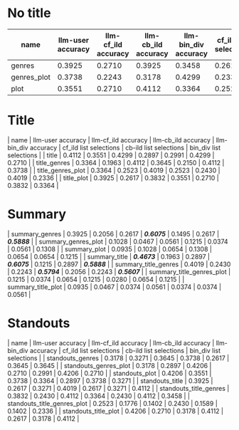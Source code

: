 # No title

| name | llm-user accuracy | llm-cf_ild accuracy | llm-cb_ild accuracy | llm-bin_div accuracy | cf_ild list selections | cb-ild list selections | bin_div list selections |
|----|-----------------|-------------------|-------------------|--------------------|----------------------|----------------------|-----------------------|
| genres | 0.3925 | 0.2710 | 0.3925 | 0.3458 | 0.2617 | 0.3925 | 0.3458 |
| genres_plot | 0.3738 | 0.2243 | 0.3178 | 0.4299 | 0.2336 | 0.3178 | 0.4299 |
| plot | 0.3551 | 0.2710 | 0.4112 | 0.3364 | 0.2523 | 0.4112 | 0.3178 |

# Title

| name | llm-user accuracy | llm-cf_ild accuracy | llm-cb_ild accuracy | llm-bin_div accuracy | cf_ild list selections | cb-ild list selections | bin_div list selections |
| title | 0.4112 | 0.3551 | 0.4299 | 0.2897 | 0.2991 | 0.4299 | 0.2710 |
| title_genres | 0.3364 | 0.1963 | 0.4112 | 0.3645 | 0.2150 | 0.4112 | 0.3738 |
| title_genres_plot | 0.3364 | 0.2523 | 0.4019 | 0.2523 | 0.2430 | 0.4019 | 0.2336 |
| title_plot | 0.3925 | 0.2617 | 0.3832 | 0.3551 | 0.2710 | 0.3832 | 0.3364 |

# Summary

| summary_genres | 0.3925 | 0.2056 | 0.2617 | ***0.6075*** | 0.1495 | 0.2617 | ***0.5888*** |
| summary_genres_plot | 0.1028 | 0.0467 | 0.0561 | 0.1215 | 0.0374 | 0.0561 | 0.1308 |
| summary_plot | 0.0935 | 0.1028 | 0.0654 | 0.1308 | 0.0654 | 0.0654 | 0.1215 |
| summary_title | ***0.4673*** | 0.1963 | 0.2897 | ***0.6075*** | 0.1215 | 0.2897 | ***0.5888*** |
| summary_title_genres | 0.4019 | 0.2430 | 0.2243 | ***0.5794*** | 0.2056 | 0.2243 | ***0.5607*** |
| summary_title_genres_plot | 0.1215 | 0.0374 | 0.0654 | 0.1215 | 0.0280 | 0.0654 | 0.1215 |
| summary_title_plot | 0.0935 | 0.0467 | 0.0374 | 0.0561 | 0.0374 | 0.0374 | 0.0561 |

# Standouts

| name | llm-user accuracy | llm-cf_ild accuracy | llm-cb_ild accuracy | llm-bin_div accuracy | cf_ild list selections | cb-ild list selections | bin_div list selections |
| standouts_genres | 0.3178 | 0.3271 | 0.3645 | 0.3738 | 0.2617 | 0.3645 | 0.3645 |
| standouts_genres_plot | 0.3178 | 0.2897 | 0.4206 | 0.2710 | 0.2991 | 0.4206 | 0.2710 |
| standouts_plot | 0.4206 | 0.3551 | 0.3738 | 0.3364 | 0.2897 | 0.3738 | 0.3271 |
| standouts_title | 0.3925 | 0.2617 | 0.3271 | 0.4019 | 0.2617 | 0.3271 | 0.4112 |
| standouts_title_genres | 0.3832 | 0.2430 | 0.4112 | 0.3364 | 0.2430 | 0.4112 | 0.3458 |
| standouts_title_genres_plot | 0.2523 | 0.1776 | 0.1402 | 0.2430 | 0.1589 | 0.1402 | 0.2336 |
| standouts_title_plot | 0.4206 | 0.2710 | 0.3178 | 0.4112 | 0.2617 | 0.3178 | 0.4112 |
